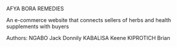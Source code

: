 AFYA BORA REMEDIES

An e-commerce website that connects sellers of herbs and health supplements with buyers

Authors:
NGABO Jack Donnily
KABALISA Keene
KIPROTICH Brian

